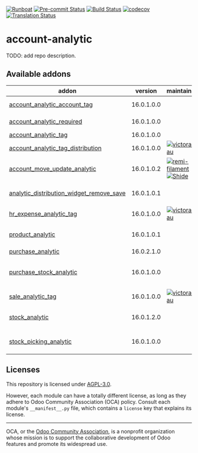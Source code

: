 
[![Runboat](https://img.shields.io/badge/runboat-Try%20me-875A7B.png)](https://runboat.odoo-community.org/builds?repo=OCA/account-analytic&target_branch=16.0)
[![Pre-commit Status](https://github.com/OCA/account-analytic/actions/workflows/pre-commit.yml/badge.svg?branch=16.0)](https://github.com/OCA/account-analytic/actions/workflows/pre-commit.yml?query=branch%3A16.0)
[![Build Status](https://github.com/OCA/account-analytic/actions/workflows/test.yml/badge.svg?branch=16.0)](https://github.com/OCA/account-analytic/actions/workflows/test.yml?query=branch%3A16.0)
[![codecov](https://codecov.io/gh/OCA/account-analytic/branch/16.0/graph/badge.svg)](https://codecov.io/gh/OCA/account-analytic)
[![Translation Status](https://translation.odoo-community.org/widgets/account-analytic-16-0/-/svg-badge.svg)](https://translation.odoo-community.org/engage/account-analytic-16-0/?utm_source=widget)

<!-- /!\ do not modify above this line -->

# account-analytic

TODO: add repo description.

<!-- /!\ do not modify below this line -->

<!-- prettier-ignore-start -->

[//]: # (addons)

Available addons
----------------
addon | version | maintainers | summary
--- | --- | --- | ---
[account_analytic_account_tag](account_analytic_account_tag/) | 16.0.1.0.0 |  | Restore the tag_ids in account.analytic.account
[account_analytic_required](account_analytic_required/) | 16.0.1.0.0 |  | Account Analytic Required
[account_analytic_tag](account_analytic_tag/) | 16.0.1.0.0 |  | Account Analytic Tag
[account_analytic_tag_distribution](account_analytic_tag_distribution/) | 16.0.1.0.0 | [![victoralmau](https://github.com/victoralmau.png?size=30px)](https://github.com/victoralmau) | Account Analytic Tag Distribution
[account_move_update_analytic](account_move_update_analytic/) | 16.0.1.0.2 | [![remi-filament](https://github.com/remi-filament.png?size=30px)](https://github.com/remi-filament) [![Shide](https://github.com/Shide.png?size=30px)](https://github.com/Shide) | This module allows the user to update analytic on posted moves
[analytic_distribution_widget_remove_save](analytic_distribution_widget_remove_save/) | 16.0.1.0.1 |  | Remove save button on analytic distribution widget
[hr_expense_analytic_tag](hr_expense_analytic_tag/) | 16.0.1.0.0 | [![victoralmau](https://github.com/victoralmau.png?size=30px)](https://github.com/victoralmau) | Hr Expense Analytic Tag
[product_analytic](product_analytic/) | 16.0.1.0.1 |  | Add analytic account on products and product categories
[purchase_analytic](purchase_analytic/) | 16.0.2.1.0 |  | Purchase Analytic
[purchase_stock_analytic](purchase_stock_analytic/) | 16.0.1.0.0 |  | Copies the analytic distribution of the purchase order item to the stock move
[sale_analytic_tag](sale_analytic_tag/) | 16.0.1.0.0 | [![victoralmau](https://github.com/victoralmau.png?size=30px)](https://github.com/victoralmau) | Sale Analytic Tag
[stock_analytic](stock_analytic/) | 16.0.1.2.0 |  | Adds analytic distribution in stock move
[stock_picking_analytic](stock_picking_analytic/) | 16.0.1.0.0 |  | Allows to define the analytic account on picking level

[//]: # (end addons)

<!-- prettier-ignore-end -->

## Licenses

This repository is licensed under [AGPL-3.0](LICENSE).

However, each module can have a totally different license, as long as they adhere to Odoo Community Association (OCA)
policy. Consult each module's `__manifest__.py` file, which contains a `license` key
that explains its license.

----
OCA, or the [Odoo Community Association](http://odoo-community.org/), is a nonprofit
organization whose mission is to support the collaborative development of Odoo features
and promote its widespread use.
